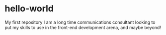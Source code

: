 # hello-world
My first repository
I am a long time communications consultant looking to put my skills to use in the front-end development arena, and maybe beyond!
